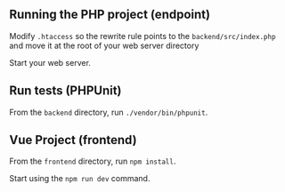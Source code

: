 ## Running the PHP project (endpoint)
Modify `.htaccess` so the rewrite rule points to the `backend/src/index.php` and move it at the root of your web server directory

Start your web server.

## Run tests (PHPUnit)
From the `backend` directory, run `./vendor/bin/phpunit`.

## Vue Project (frontend)
From the `frontend` directory, run `npm install`.

Start using the `npm run dev` command.

